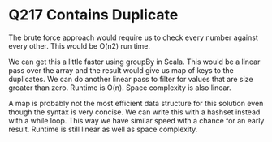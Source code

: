 # Q217 Contains Duplicate
The brute force approach would require us to check every number against every other.
This would be O(n2) run time.

We can get this a little faster using groupBy in Scala. This would be a linear pass
over the array and the result would give us map of keys to the duplicates. We can do 
another linear pass to filter for values that are size greater than zero. Runtime is O(n).
Space complexity is also linear.

A map is probably not the most efficient data structure for this solution even 
though the syntax is very concise. We can write this with a hashset instead with 
a while loop. This way we have similar speed with a chance for an early result.
Runtime is still linear as well as space complexity.

